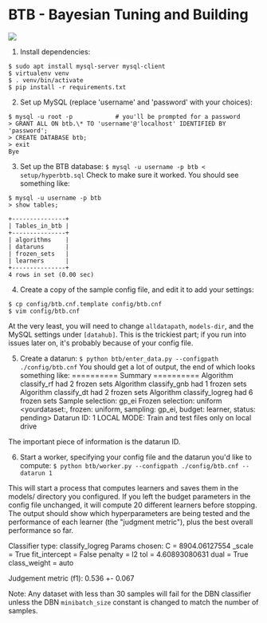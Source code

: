 BTB - Bayesian Tuning and Building
====

[![](https://img.shields.io/badge/docs-latest-blue.svg)](https://hdi-project.github.io/BTB/)

1. Install dependencies:
```
$ sudo apt install mysql-server mysql-client
$ virtualenv venv
$ . venv/bin/activate
$ pip install -r requirements.txt
```

2. Set up MySQL (replace 'username' and 'password' with your choices):
```
$ mysql -u root -p            # you'll be prompted for a password
> GRANT ALL ON btb.\* TO 'username'@'localhost' IDENTIFIED BY 'password';
> CREATE DATABASE btb;
> exit
Bye
```

3. Set up the BTB database:
`$ mysql -u username -p btb < setup/hyperbtb.sql`
Check to make sure it worked. You should see something like: 
```
$ mysql -u username -p btb
> show tables;
```
    +---------------+
    | Tables_in_btb |
    +---------------+
    | algorithms    |
    | dataruns      |
    | frozen_sets   |
    | learners      |
    +---------------+
    4 rows in set (0.00 sec)

4. Create a copy of the sample config file, and edit it to add your settings:
```
$ cp config/btb.cnf.template config/btb.cnf
$ vim config/btb.cnf
```
At the very least, you will need to change `alldatapath`, `models-dir`, and the
MySQL settings under `[datahub]`. This is the trickiest part; if you run into
issues later on, it's probably because of your config file. 

5. Create a datarun:
`$ python btb/enter_data.py --configpath ./config/btb.cnf`
You should get a lot of output, the end of which looks something like:
    ========== Summary ==========
    Algorithm classify_rf had 2 frozen sets
    Algorithm classify_gnb had 1 frozen sets
    Algorithm classify_dt had 2 frozen sets
    Algorithm classify_logreg had 6 frozen sets
    Sample selection: gp_ei
    Frozen selection: uniform
    <yourdataset:, frozen: uniform, sampling: gp_ei, budget: learner, status: pending>
    Datarun ID: 1
    LOCAL MODE: Train and test files only on local drive

The important piece of information is the datarun ID.

6. Start a worker, specifying your config file and the datarun you'd like to
   compute:
`$ python btb/worker.py --configpath ./config/btb.cnf --datarun 1`

This will start a process that computes learners and saves them in the models/
directory you configured. If you left the budget parameters in the config file
unchanged, it will compute 20 different learners before stopping. The output
should show which hyperparameters are being tested and the performance of each
learner (the "judgment metric"), plus the best overall performance so far.

  Classifier type: classify_logreg
  Params chosen:
          C = 8904.06127554
          _scale = True
          fit_intercept = False
          penalty = l2
          tol = 4.60893080631
          dual = True
          class_weight = auto

  Judgement metric (f1): 0.536 +- 0.067

Note: Any dataset with less than 30 samples will fail for the DBN classifier unless the DBN `minibatch_size` constant is changed to match the number of samples.
